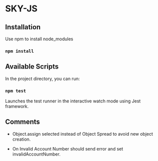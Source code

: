 # SKY-JS
## Installation

Use npm to install node_modules

### `npm install`

## Available Scripts

In the project directory, you can run:

### `npm test`

Launches the test runner in the interactive watch mode using Jest framework.

## Comments

- Object.assign selected instead of Object Spread to avoid new object creation.

- On Invalid Account Number should send error and set invalidAccountNumber.